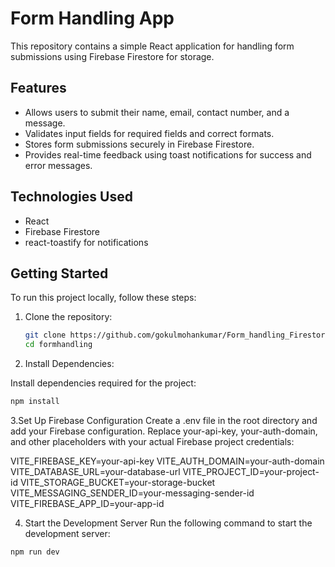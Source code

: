 # Form Handling App

This repository contains a simple React application for handling form submissions using Firebase Firestore for storage.

## Features

- Allows users to submit their name, email, contact number, and a message.
- Validates input fields for required fields and correct formats.
- Stores form submissions securely in Firebase Firestore.
- Provides real-time feedback using toast notifications for success and error messages.

## Technologies Used

- React
- Firebase Firestore
- react-toastify for notifications

## Getting Started

To run this project locally, follow these steps:

1. Clone the repository:

   ```bash
   git clone https://github.com/gokulmohankumar/Form_handling_Firestore.git
   cd formhandling
2. Install Dependencies:

Install dependencies required for the project:

```bash
npm install
```
3.Set Up Firebase Configuration
Create a .env file in the root directory and add your Firebase configuration. Replace your-api-key, your-auth-domain, and other placeholders with your actual Firebase project credentials:

VITE_FIREBASE_KEY=your-api-key
VITE_AUTH_DOMAIN=your-auth-domain
VITE_DATABASE_URL=your-database-url
VITE_PROJECT_ID=your-project-id
VITE_STORAGE_BUCKET=your-storage-bucket
VITE_MESSAGING_SENDER_ID=your-messaging-sender-id
VITE_FIREBASE_APP_ID=your-app-id

4. Start the Development Server
Run the following command to start the development server:
```bash
npm run dev
